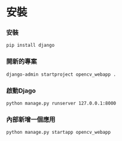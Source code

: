 # 安裝

### 安裝

`pip install django`


### 開新的專案

`django-admin startproject opencv_webapp .`

### 啟動Djago

`python manage.py runserver 127.0.0.1:8000`

### 內部新增一個應用
`python manage.py startapp opencv_webapp`
